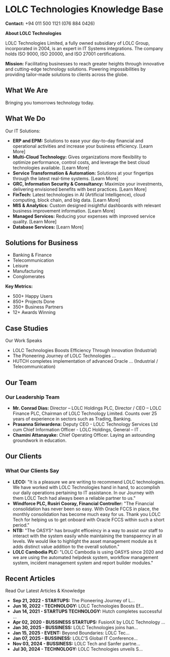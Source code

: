 # LOLC Technologies Knowledge Base

**Contact:** +94 011 500 1121 (076 884 0426)

**About LOLC Technologies**

LOLC Technologies Limited, a fully owned subsidiary of LOLC Group, incorporated in 2004, is an expert in IT Systems integrations. The company holds ISO 9000, ISO 20000, and ISO 27001 certifications.

**Mission:** Facilitating businesses to reach greater heights through innovative and cutting-edge technology solutions. Powering impossibilities by providing tailor-made solutions to clients across the globe.

## What We Are
Bringing you tomorrows technology today.

## What We Do

Our IT Solutions:

*   **ERP and EPM:** Solutions to ease your day-to-day financial and operational activities and increase your business efficiency. [Learn More]
*   **Multi-Cloud Technology:** Gives organizations more flexibility to optimize performance, control costs, and leverage the best cloud technologies available. [Learn More]
*   **Service Transformation & Automation:** Solutions at your fingertips through the latest real-time systems. [Learn More]
*   **GRC, Information Security & Consultancy:** Maximize your investments, delivering envisioned benefits with best practices. [Learn More]
*   **FinTech:** Latest technologies in AI (Artificial Intelligence), cloud computing, block chain, and big data. [Learn More]
*   **MIS & Analytics:** Custom designed insightful dashboards with relevant business improvement information. [Learn More]
*   **Managed Services:** Reducing your expenses with improved service quality. [Learn More]
*   **Database Services:** [Learn More]

## Solutions for Business

*   Banking & Finance
*   Telecommunication
*   Leisure
*   Manufacturing
*   Conglomerates

**Key Metrics:**

*   500+ Happy Users
*   850+ Projects Done
*   350+ Business Partners
*   12+ Awards Winning

## Case Studies
Our Work Speaks

*   LOLC Technologies Boosts Efficiency Through Innovation (Industrial)
*   The Pioneering Journey of LOLC Technologies …
*   HUTCH completes implementation of advanced Oracle … (Industrial / Telecommunication)

## Our Team

### Our Leadership Team

*   **Mr. Conrad Dias:** Director – LOLC Holdings PLC, Director / CEO – LOLC Finance PLC, Chairman of LOLC Technology Limited. Counts over 25 years of experience in sectors such as Trading, Banking. 
*   **Prasanna Siriwardena:** Deputy CEO - LOLC Technology Services Ltd cum Chief Information Officer - LOLC Holdings, General – IT .
*   **Chamini Attanayake:** Chief Operating Officer. Laying an astounding groundwork in education.

## Our Clients

### What Our Clients Say

*   **LECO:** "It is a pleasure we are writing to recommend LOLC technologies. We have worked with LOLC Technologies hand in hand, to accomplish our daily operations pertaining to IT assistance. In our Journey with them LOLC Tech had always been a reliable partner to us."
*   **Windforce PLC, Rusiri Cooray, Financial Controller:** "The Financial consolidation has never been so easy. With Oracle FCCS in place, the monthly consolidation has become much easy for us. Thank you LOLC Tech for helping us to get onboard with Oracle FCCS within such a short period."
*   **NTB:** "The OASYS^ has brought efficeincy in a way to assist our staff to interact with the system easily while maintaining the transpaerncy in all levels. We would like to highlight the asset management module as it adds distinct value addition to the overall solution."
*   **LOLC Cambodia PLC:** "LOLC Cambodia is using OASYS since 2020 and we are using the automated helpdesk system, workflow management system, incident management system and report builder modules."

## Recent Articles
Read Our Latest Articles & Knowledge

*   **Sep 21, 2022 - STARTUPS:** The Pioneering Journey of L...
*   **Jun 16, 2022 - TECHNOLOGY:** LOLC Technologies Boosts Ef...
*   **Jun 14, 2021 - STARTUPS TECHNOLOGY:** Hutch completes successful ...
*   **Apr 02, 2020 - BUSSINESS STARTUPS:** FusionX by LOLC Technology ...
*   **Jan 30, 2025 - BUSSINESS:** LOLC Technologies joins han...
*   **Jan 15, 2025 - EVENT:** Beyond Boundaries: LOLC Tec...
*   **Jan 07, 2025 - BUSSINESS:** LOLC’S Global IT Conference...
*   **Nov 03, 2024 - BUSSINESS:** LOLC Tech and Sanfer partne...
*   **Jul 30, 2024 - TECHNOLOGY:** LOLC Technologies unveils S...
